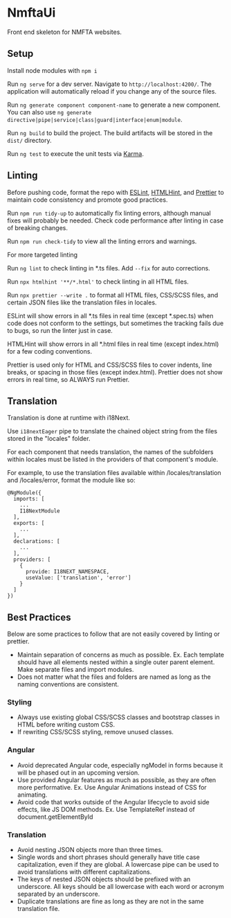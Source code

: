 # NmftaUi

Front end skeleton for NMFTA websites. 

## Setup

Install node modules with `npm i`

Run `ng serve` for a dev server. Navigate to `http://localhost:4200/`. The application will automatically reload if you change any of the source files.

Run `ng generate component component-name` to generate a new component. You can also use `ng generate directive|pipe|service|class|guard|interface|enum|module`.

Run `ng build` to build the project. The build artifacts will be stored in the `dist/` directory.

Run `ng test` to execute the unit tests via [Karma](https://karma-runner.github.io).

## Linting

Before pushing code, format the repo with [ESLint](https://eslint.org), [HTMLHint](https://htmlhint.com), and 
[Prettier](https://prettier.io) to maintain code consistency and promote good practices. 

Run `npm run tidy-up` to automatically fix linting errors, although manual fixes will probably be needed. Check code performance after linting in case of breaking changes. 

Run `npm run check-tidy` to view all the linting errors and warnings.

For more targeted linting

Run `ng lint` to check linting in *.ts files. Add `--fix` for auto corrections.

Run `npx htmlhint '**/*.html'` to check linting in all HTML files.

Run `npx prettier --write .` to format all HTML files, CSS/SCSS files, and certain JSON files like the translation files in locales.

ESLint will show errors in all *.ts files in real time (except *.spec.ts) when code does not conform to the settings, but sometimes the tracking fails due to bugs, so run 
the linter just in case. 

HTMLHint will show errors in all *.html files in real time (except index.html) for a few coding conventions.

Prettier is used only for HTML and CSS/SCSS files to cover indents, line breaks, or spacing in those files (except index.html). Prettier does not
show errors in real time, so ALWAYS run Prettier.

## Translation

Translation is done at runtime with i18Next. 

Use `i18nextEager` pipe to translate the chained object string from the files stored in the "locales" folder.

For each component that needs translation, the names of the subfolders within locales must be listed in the providers of that component's module.

For example, to use the translation files available within /locales/translation and /locales/error, format the module like so:

```
@NgModule({
  imports: [
    ...
    I18NextModule
  ],
  exports: [
    ...
  ],
  declarations: [
    ...
  ],
  providers: [
    {
      provide: I18NEXT_NAMESPACE,
      useValue: ['translation', 'error']
    }
  ]
})
```

## Best Practices

Below are some practices to follow that are not easily covered by linting or prettier.

- Maintain separation of concerns as much as possible. Ex. Each template should have all elements nested within a single outer parent element. Make separate files and import modules.
- Does not matter what the files and folders are named as long as the naming conventions are consistent.

### Styling

- Always use existing global CSS/SCSS classes and bootstrap classes in HTML before writing custom CSS.
- If rewriting CSS/SCSS styling, remove unused classes.

### Angular

- Avoid deprecated Angular code, especially ngModel in forms because it will be phased out in an upcoming version.
- Use provided Angular features as much as possible, as they are often more performative. Ex. Use Angular Animations instead of CSS for animating.
- Avoid code that works outside of the Angular lifecycle to avoid side effects, like JS DOM methods. Ex. Use TemplateRef instead of document.getElementById 

### Translation 

- Avoid nesting JSON objects more than three times.
- Single words and short phrases should generally have title case capitalization, even if they are global. A lowercase pipe can be used to avoid translations with different capitalizations.
- The keys of nested JSON objects should be prefixed with an underscore. All keys should be all lowercase with each word or acronym separated by an underscore.
- Duplicate translations are fine as long as they are not in the same translation file.
